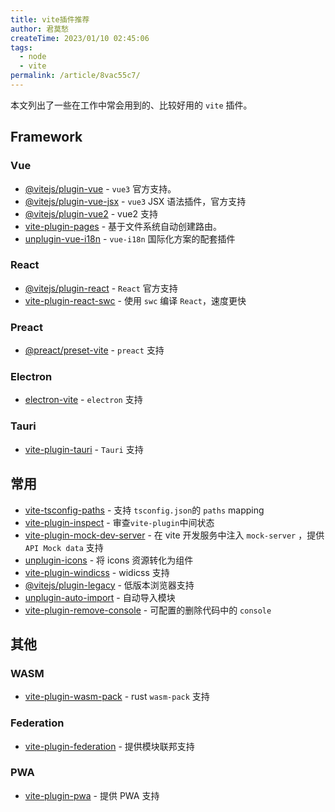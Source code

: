 ```yaml
---
title: vite插件推荐
author: 君莫愁
createTime: 2023/01/10 02:45:06
tags: 
  - node
  - vite
permalink: /article/8vac55c7/
---
```


本文列出了一些在工作中常会用到的、比较好用的 `vite` 插件。

<!-- more -->

## Framework

### Vue

- [@vitejs/plugin-vue](https://github.com/vitejs/vite/tree/main/packages/plugin-vue) - `vue3` 官方支持。
- [@vitejs/plugin-vue-jsx](https://github.com/vitejs/vite/tree/main/packages/plugin-vue-jsx) - `vue3` JSX 语法插件，官方支持
- [@vitejs/plugin-vue2](https://github.com/vitejs/vite-plugin-vue2) - vue2 支持
- [vite-plugin-pages](https://github.com/hannoeru/vite-plugin-pages) - 基于文件系统自动创建路由。
- [unplugin-vue-i18n](https://github.com/intlify/bundle-tools/tree/main/packages/unplugin-vue-i18n) - `vue-i18n` 国际化方案的配套插件

### React

- [@vitejs/plugin-react](https://github.com/vitejs/vite/tree/main/packages/plugin-react) - `React` 官方支持
- [vite-plugin-react-swc](https://github.com/vitejs/vite-plugin-react-swc) - 使用 `swc` 编译 `React`，速度更快

### Preact

- [@preact/preset-vite](https://github.com/preactjs/preset-vite) - `preact` 支持

### Electron

- [electron-vite](https://github.com/alex8088/electron-vite) - `electron` 支持

### Tauri

- [vite-plugin-tauri](https://github.com/amrbashir/vite-plugin-tauri) - `Tauri` 支持

## 常用

- [vite-tsconfig-paths](https://github.com/aleclarson/vite-tsconfig-paths) - 支持 `tsconfig.json`的 `paths` mapping
- [vite-plugin-inspect](https://github.com/antfu/vite-plugin-inspect) - 审查`vite-plugin`中间状态
- [vite-plugin-mock-dev-server](https://github.com/pengzhanbo/vite-plugin-mock-dev-server) - 在 vite 开发服务中注入 `mock-server` ，提供 `API Mock data` 支持
- [unplugin-icons](https://github.com/antfu/unplugin-icons) - 将 icons 资源转化为组件
- [vite-plugin-windicss](https://github.com/windicss/vite-plugin-windicss) - widicss 支持
- [@vitejs/plugin-legacy](https://github.com/vitejs/vite/tree/main/packages/plugin-legacy) - 低版本浏览器支持
- [unplugin-auto-import](https://github.com/antfu/unplugin-auto-import) - 自动导入模块
- [vite-plugin-remove-console](https://github.com/xiaoxian521/vite-plugin-remove-console) - 可配置的删除代码中的 `console`

## 其他

### WASM

- [vite-plugin-wasm-pack](https://github.com/nshen/vite-plugin-wasm-pack) - rust `wasm-pack` 支持

### Federation

- [vite-plugin-federation](https://github.com/originjs/vite-plugin-federation) - 提供模块联邦支持

### PWA

- [vite-plugin-pwa](https://github.com/antfu/vite-plugin-pwa) - 提供 PWA 支持

